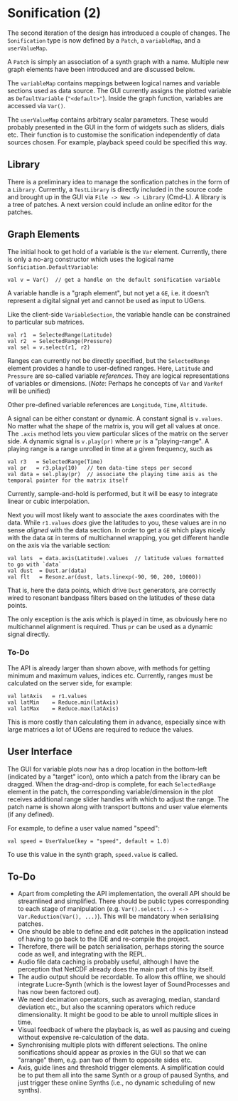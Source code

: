 # Sonification (2)

The second iteration of the design has introduced a couple of changes. The `Sonification` type is now defined by a `Patch`, a `variableMap`, and a `userValueMap`.

A `Patch` is simply an association of a synth graph with a name. Multiple new graph elements have been introduced and are discussed below.

The `variableMap` contains mappings between logical names and variable sections used as data source. The GUI currently assigns the plotted variable as `DefaultVariable` (`"<default>"`). Inside the graph function, variables are accessed via `Var()`.

The `userValueMap` contains arbitrary scalar parameters. These would probably presented in the GUI in the form of widgets such as sliders, dials etc. Their function is to customise the sonification independently of data sources chosen. For example, playback speed could be specified this way.

## Library

There is a preliminary idea to manage the sonfication patches in the form of a `Library`. Currently, a `TestLibrary` is directly included in the source code and brought up in the GUI via `File -> New -> Library` (Cmd-L). A library is a tree of patches. A next version could include an online editor for the patches.

## Graph Elements

The initial hook to get hold of a variable is the `Var` element. Currently, there is only a no-arg constructor which uses the logical name `Sonficiation.DefaultVariable`:

    val v = Var()  // get a handle on the default sonification variable

A variable handle is a "graph element", but not yet a `GE`, i.e. it doesn't represent a digital signal yet and cannot be used as input to UGens.

Like the client-side `VariableSection`, the variable handle can be constrained to particular sub matrices.

    val r1  = SelectedRange(Latitude)
    val r2  = SelectedRange(Pressure)
    val sel = v.select(r1, r2)

Ranges can currently not be directly specified, but the `SelectedRange` element provides a handle to user-defined ranges. Here, `Latitude` and `Pressure` are so-called variable _references_. They are logical representations of variables or dimensions. (_Note_: Perhaps he concepts of `Var` and `VarRef` will be unified)

Other pre-defined variable references are `Longitude`, `Time`, `Altitude`.

A signal can be either constant or dynamic. A constant signal is `v.values`. No matter what the shape of the matrix is, you will get all values at once. The `.axis` method lets you view particular slices of the matrix on the server side. A dynamic signal is `v.play(pr)` where `pr` is a "playing-range". A playing range is a range unrolled in time at a given frequency, such as

    val r3   = SelectedRange(Time)
    val pr   = r3.play(10)   // ten data-time steps per second
    val data = sel.play(pr)  // associate the playing time axis as the temporal pointer for the matrix itself

Currently, sample-and-hold is performed, but it will be easy to integrate linear or cubic interpolation.

Next you will most likely want to associate the axes coordinates with the data. While `r1.values` _does_ give the latitudes to you, these values are in no sense _aligned_ with the data section. In order to get a `GE` which plays nicely with the data `GE` in terms of multichannel wrapping, you get different handle on the axis via the variable section:

    val lats  = data.axis(Latitude).values  // latitude values formatted to go with `data`
    val dust  = Dust.ar(data)
    val flt   = Resonz.ar(dust, lats.linexp(-90, 90, 200, 10000))

That is, here the data points, which drive `Dust` generators, are correctly wired to resonant bandpass filters based on the latitudes of these data points.

The only exception is the axis which is played in time, as obviously here no multichannel alignment is required. Thus `pr` can be used as a dynamic signal directly.

### To-Do

The API is already larger than shown above, with methods for getting minimum and maximum values, indices etc. Currently, ranges must be calculated on the server side, for example:

    val latAxis   = r1.values
    val latMin    = Reduce.min(latAxis)
    val latMax    = Reduce.max(latAxis)

This is more costly than calculating them in advance, especially since with large matrices a lot of UGens are required to reduce the values.

## User Interface

The GUI for variable plots now has a drop location in the bottom-left (indicated by a "target" icon), onto which a patch from the library can be dragged. When the drag-and-drop is complete, for each `SelectedRange` element in the patch, the corresponding variable/dimension in the plot receives additional range slider handles with which to adjust the range. The patch name is shown along with transport buttons and user value elements (if any defined).

For example, to define a user value named "speed":

    val speed = UserValue(key = "speed", default = 1.0)

To use this value in the synth graph, `speed.value` is called.

## To-Do

- Apart from completing the API implementation, the overall API should be streamlined and simplified. There should be public types corresponding to each stage of manipulation (e.g. `Var().select(...) <-> Var.Reduction(Var(), ...)`). This will be mandatory when serialising patches.
- One should be able to define and edit patches in the application instead of having to go back to the IDE and re-compile the project.
- Therefore, there will be patch serialisation, perhaps storing the source code as well, and integrating with the REPL.
- Audio file data caching is probably useful, although I have the perception that NetCDF already does the main part of this by itself.
- The audio output should be recordable. To allow this offline, we should integrate Lucre-Synth (which is the lowest layer of SoundProcesses and has now been factored out).
- We need decimation operators, such as averaging, median, standard deviation etc., but also the scanning operators which reduce dimensionality. It might be good to be able to unroll multiple slices in time.
- Visual feedback of where the playback is, as well as pausing and cueing without expensive re-calculation of the data.
- Synchronising multiple plots with different selections. The online sonifications should appear as proxies in the GUI so that we can "arrange" them, e.g. pan two of them to opposite sides etc.
- Axis, guide lines and threshold trigger elements. A simplification could be to put them all into the same Synth or a group of paused Synths, and just trigger these online Synths (i.e., no dynamic scheduling of new synths).
